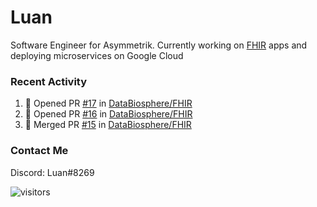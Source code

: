 # Luan

Software Engineer for Asymmetrik. Currently working on [FHIR](https://hl7.org/FHIR/) apps and deploying microservices on Google Cloud

### Recent Activity

<!--START_SECTION:activity-->
1. 💪 Opened PR [#17](https://github.com/DataBiosphere/FHIR/pull/17) in [DataBiosphere/FHIR](https://github.com/DataBiosphere/FHIR)
2. 💪 Opened PR [#16](https://github.com/DataBiosphere/FHIR/pull/16) in [DataBiosphere/FHIR](https://github.com/DataBiosphere/FHIR)
3. 🎉 Merged PR [#15](https://github.com/DataBiosphere/FHIR/pull/15) in [DataBiosphere/FHIR](https://github.com/DataBiosphere/FHIR)
<!--END_SECTION:activity-->

<!--START_SECTION:activity-->

### Contact Me

Discord: Luan#8269

![visitors](https://visitor-badge.glitch.me/badge?page_id=luan-asym.visitor-badge)
